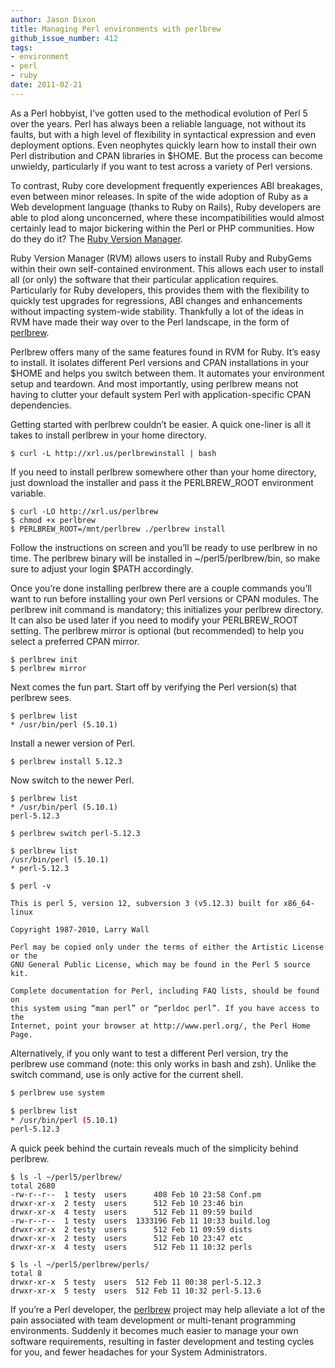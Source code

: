 ```yaml
---
author: Jason Dixon
title: Managing Perl environments with perlbrew
github_issue_number: 412
tags:
- environment
- perl
- ruby
date: 2011-02-21
---
```




As a Perl hobbyist, I’ve gotten used to the methodical evolution of Perl 5 over the years. Perl has always been a reliable language, not without its faults, but with a high level of flexibility in syntactical expression and even deployment options. Even neophytes quickly learn how to install their own Perl distribution and CPAN libraries in $HOME. But the process can become unwieldy, particularly if you want to test across a variety of Perl versions.

To contrast, Ruby core development frequently experiences ABI breakages, even between minor releases. In spite of the wide adoption of Ruby as a Web development language (thanks to Ruby on Rails), Ruby developers are able to plod along unconcerned, where these incompatibilities would almost certainly lead to major bickering within the Perl or PHP communities. How do they do it? The [Ruby Version Manager](https://rvm.io/).

Ruby Version Manager (RVM) allows users to install Ruby and RubyGems within their own self-contained environment. This allows each user to install all (or only) the software that their particular application requires. Particularly for Ruby developers, this provides them with the flexibility to quickly test upgrades for regressions, ABI changes and enhancements without impacting system-wide stability. Thankfully a lot of the ideas in RVM have made their way over to the Perl landscape, in the form of [perlbrew](https://github.com/gugod/App-perlbrew).

Perlbrew offers many of the same features found in RVM for Ruby. It’s easy to install. It isolates different Perl versions and CPAN installations in your $HOME and helps you switch between them. It automates your environment setup and teardown. And most importantly, using perlbrew means not having to clutter your default system Perl with application-specific CPAN dependencies.

Getting started with perlbrew couldn’t be easier. A quick one-liner is all it takes to install perlbrew in your home directory.

```plain
$ curl -L http://xrl.us/perlbrewinstall | bash
```

If you need to install perlbrew somewhere other than your home directory, just download the installer and pass it the PERLBREW_ROOT environment variable.

```plain
$ curl -LO http://xrl.us/perlbrew
$ chmod +x perlbrew
$ PERLBREW_ROOT=/mnt/perlbrew ./perlbrew install
```

Follow the instructions on screen and you’ll be ready to use perlbrew in no time. The perlbrew binary will be installed in ~/perl5/perlbrew/bin, so make sure to adjust your login $PATH accordingly.

Once you’re done installing perlbrew there are a couple commands you’ll want to run before installing your own Perl versions or CPAN modules. The perlbrew init command is mandatory; this initializes your perlbrew directory. It can also be used later if you need to modify your PERLBREW_ROOT setting. The perlbrew mirror is optional (but recommended) to help you select a preferred CPAN mirror.

```plain
$ perlbrew init
$ perlbrew mirror
```

Next comes the fun part. Start off by verifying the Perl version(s) that perlbrew sees.

```plain
$ perlbrew list
* /usr/bin/perl (5.10.1)
```

Install a newer version of Perl.

```plain
$ perlbrew install 5.12.3
```

Now switch to the newer Perl.

```plain
$ perlbrew list
* /usr/bin/perl (5.10.1)
perl-5.12.3

$ perlbrew switch perl-5.12.3

$ perlbrew list
/usr/bin/perl (5.10.1)
* perl-5.12.3

$ perl -v

This is perl 5, version 12, subversion 3 (v5.12.3) built for x86_64-linux

Copyright 1987-2010, Larry Wall

Perl may be copied only under the terms of either the Artistic License or the
GNU General Public License, which may be found in the Perl 5 source kit.

Complete documentation for Perl, including FAQ lists, should be found on
this system using “man perl” or “perldoc perl”. If you have access to the
Internet, point your browser at http://www.perl.org/, the Perl Home Page.
```

Alternatively, if you only want to test a different Perl version, try the perlbrew use command (note: this only works in bash and zsh). Unlike the switch command, use is only active for the current shell.

```bash
$ perlbrew use system

$ perlbrew list
* /usr/bin/perl (5.10.1)
perl-5.12.3
```

A quick peek behind the curtain reveals much of the simplicity behind perlbrew.

```plain
$ ls -l ~/perl5/perlbrew/
total 2680
-rw-r--r--  1 testy  users      408 Feb 10 23:58 Conf.pm
drwxr-xr-x  2 testy  users      512 Feb 10 23:46 bin
drwxr-xr-x  4 testy  users      512 Feb 11 09:59 build
-rw-r--r--  1 testy  users  1333196 Feb 11 10:33 build.log
drwxr-xr-x  2 testy  users      512 Feb 11 09:59 dists
drwxr-xr-x  2 testy  users      512 Feb 10 23:47 etc
drwxr-xr-x  4 testy  users      512 Feb 11 10:32 perls

$ ls -l ~/perl5/perlbrew/perls/
total 8
drwxr-xr-x  5 testy  users  512 Feb 11 00:38 perl-5.12.3
drwxr-xr-x  5 testy  users  512 Feb 11 10:32 perl-5.13.6
```

If you’re a Perl developer, the [perlbrew](https://github.com/gugod/App-perlbrew) project may help alleviate a lot of the pain associated with team development or multi-tenant programming environments. Suddenly it becomes much easier to manage your own software requirements, resulting in faster development and testing cycles for you, and fewer headaches for your System Administrators.



